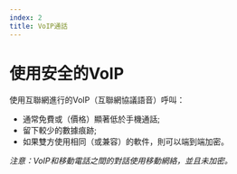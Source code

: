 ```yaml
---
index: 2
title: VoIP通話
---
```

# 使用安全的VoIP

使用互聯網進行的VoIP（互聯網協議語音）呼叫：

*   通常免費或（價格）顯著低於手機通話;
*   留下較少的數據痕跡;
*   如果雙方使用相同（或兼容）的軟件，則可以端到端加密。

*注意：VoIP和移動電話之間的對話使用移動網絡，並且未加密。*